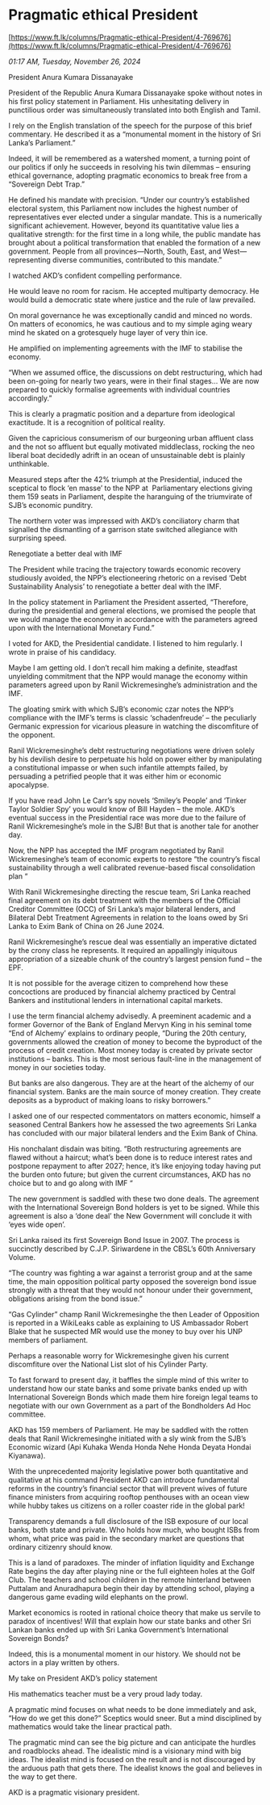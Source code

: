 # Pragmatic ethical President

[https://www.ft.lk/columns/Pragmatic-ethical-President/4-769676](https://www.ft.lk/columns/Pragmatic-ethical-President/4-769676)

*01:17 AM, Tuesday, November 26, 2024*

President Anura Kumara Dissanayake

President of the Republic Anura Kumara Dissanayake spoke without notes in his first policy statement in Parliament. His unhesitating delivery in punctilious order was simultaneously translated into both English and Tamil.

I rely on the English translation of the speech for the purpose of this brief commentary. He described it as a “monumental moment in the history of Sri Lanka’s Parliament.”

Indeed, it will be remembered as a watershed moment, a turning point of our politics if only he succeeds in resolving his twin dilemmas – ensuring ethical governance, adopting pragmatic economics to break free from a “Sovereign Debt Trap.”

He defined his mandate with precision. “Under our country’s established electoral system, this Parliament now includes the highest number of representatives ever elected under a singular mandate. This is a numerically significant achievement. However, beyond its quantitative value lies a qualitative strength: for the first time in a long while, the public mandate has brought about a political transformation that enabled the formation of a new government. People from all provinces—North, South, East, and West—representing diverse communities, contributed to this mandate.”

I watched AKD’s confident compelling performance.

He would leave no room for racism. He accepted multiparty democracy. He would build a democratic state where justice and the rule of law prevailed.

On moral governance he was exceptionally candid and minced no words. On matters of economics, he was cautious and to my simple aging weary mind he skated on a grotesquely huge layer of very thin ice.

He amplified on implementing agreements with the IMF to stabilise the economy.

“When we assumed office, the discussions on debt restructuring, which had been on-going for nearly two years, were in their final stages… We are now prepared to quickly formalise agreements with individual countries accordingly.”

This is clearly a pragmatic position and a departure from ideological exactitude. It is a recognition of political reality.

Given the capricious consumerism of our burgeoning urban affluent class and the not so affluent but equally motivated middleclass, rocking the neo liberal boat decidedly adrift in an ocean of unsustainable debt is plainly unthinkable.

Measured steps after the 42% triumph at the Presidential, induced the sceptical to flock ‘en masse’ to the NPP at  Parliamentary elections giving them 159 seats in Parliament, despite the haranguing of the triumvirate of SJB’s economic punditry.

The northern voter was impressed with AKD’s conciliatory charm that signalled the dismantling of a garrison state switched allegiance with surprising speed.

Renegotiate a better deal with IMF

The President while tracing the trajectory towards economic recovery studiously avoided, the NPP’s electioneering rhetoric on a revised ‘Debt Sustainability Analysis’ to renegotiate a better deal with the IMF.

In the policy statement in Parliament the President asserted, “Therefore, during the presidential and general elections, we promised the people that we would manage the economy in accordance with the parameters agreed upon with the International Monetary Fund.”

I voted for AKD, the Presidential candidate. I listened to him regularly. I wrote in praise of his candidacy.

Maybe I am getting old. I don’t recall him making a definite, steadfast unyielding commitment that the NPP would manage the economy within parameters agreed upon by Ranil Wickremesinghe’s administration and the IMF.

The gloating smirk with which SJB’s economic czar notes the NPP’s compliance with the IMF’s terms is classic ‘schadenfreude’ – the peculiarly Germanic expression for vicarious pleasure in watching the discomfiture of the opponent.

Ranil Wickremesinghe’s debt restructuring negotiations were driven solely by his devilish desire to perpetuate his hold on power either by manipulating a constitutional impasse or when such infantile attempts failed, by persuading a petrified people that it was either him or economic apocalypse.

If you have read John Le Carr’s spy novels ‘Smiley’s People’ and ‘Tinker Taylor Soldier Spy’ you would know of Bill Hayden – the mole. AKD’s eventual success in the Presidential race was more due to the failure of Ranil Wickremesinghe’s mole in the SJB! But that is another tale for another day.

Now, the NPP has accepted the IMF program negotiated by Ranil Wickremesinghe’s team of economic experts to restore “the country’s fiscal sustainability through a well calibrated revenue-based fiscal consolidation plan “

With Ranil Wickremesinghe directing the rescue team, Sri Lanka reached final agreement on its debt treatment with the members of the Official Creditor Committee (OCC) of Sri Lanka’s major bilateral lenders, and Bilateral Debt Treatment Agreements in relation to the loans owed by Sri Lanka to Exim Bank of China on 26 June 2024.

Ranil Wickremesinghe’s rescue deal was essentially an imperative dictated by the crony class he represents. It required an appallingly iniquitous appropriation of a sizeable chunk of the country’s largest pension fund – the EPF.

It is not possible for the average citizen to comprehend how these concoctions are produced by financial alchemy practiced by Central Bankers and institutional lenders in international capital markets.

I use the term financial alchemy advisedly. A preeminent academic and a former Governor of the Bank of England Mervyn King in his seminal tome “End of Alchemy’ explains to ordinary people, “During the 20th century, governments allowed the creation of money to become the byproduct of the process of credit creation. Most money today is created by private sector institutions – banks. This is the most serious fault-line in the management of money in our societies today.

But banks are also dangerous. They are at the heart of the alchemy of our financial system. Banks are the main source of money creation. They create deposits as a byproduct of making loans to risky borrowers.”

I asked one of our respected commentators on matters economic, himself a seasoned Central Bankers how he assessed the two agreements Sri Lanka has concluded with our major bilateral lenders and the Exim Bank of China.

His nonchalant disdain was biting. “Both restructuring agreements are flawed without a haircut; what’s been done is to reduce interest rates and postpone repayment to after 2027; hence, it’s like enjoying today having put the burden onto future; but given the current circumstances, AKD has no choice but to and go along with IMF “

The new government is saddled with these two done deals. The agreement with the International Sovereign Bond holders is yet to be signed. While this agreement is also a ‘done deal’ the New Government will conclude it with ‘eyes wide open’.

Sri Lanka raised its first Sovereign Bond Issue in 2007. The process is succinctly described by C.J.P. Siriwardene in the CBSL’s 60th Anniversary Volume.

“The country was fighting a war against a terrorist group and at the same time, the main opposition political party opposed the sovereign bond issue strongly with a threat that they would not honour under their government, obligations arising from the bond issue.”

“Gas Cylinder” champ Ranil Wickremesinghe the then Leader of Opposition is reported in a WikiLeaks cable as explaining to US Ambassador Robert Blake that he suspected MR would use the money to buy over his UNP members of parliament.

Perhaps a reasonable worry for Wickremesinghe given his current discomfiture over the National List slot of his Cylinder Party.

To fast forward to present day, it baffles the simple mind of this writer to understand how our state banks and some private banks ended up with International Sovereign Bonds which made them hire foreign legal teams to negotiate with our own Government as a part of the Bondholders Ad Hoc committee.

AKD has 159 members of Parliament. He may be saddled with the rotten deals that Ranil Wickremesinghe initiated with a sly wink from the SJB’s Economic wizard (Api Kuhaka Wenda Honda Nehe Honda Deyata Hondai Kiyanawa).

With the unprecedented majority legislative power both quantitative and qualitative at his command President AKD can introduce fundamental reforms in the country’s financial sector that will prevent wives of future finance ministers from acquiring rooftop penthouses with an ocean view while hubby takes us citizens on a roller coaster ride in the global park!

Transparency demands a full disclosure of the ISB exposure of our local banks, both state and private. Who holds how much, who bought ISBs from whom, what price was paid in the secondary market are questions that ordinary citizenry should know.

This is a land of paradoxes. The minder of inflation liquidity and Exchange Rate begins the day after playing nine or the full eighteen holes at the Golf Club. The teachers and school children in the remote hinterland between Puttalam and Anuradhapura begin their day by attending school, playing a dangerous game evading wild elephants on the prowl.

Market economics is rooted in rational choice theory that make us servile to paradox of incentives! Will that explain how our state banks and other Sri Lankan banks ended up with Sri Lanka Government’s International Sovereign Bonds?

Indeed, this is a monumental moment in our history. We should not be actors in a play written by others.

My take on President AKD’s policy statement

His mathematics teacher must be a very proud lady today.

A pragmatic mind focuses on what needs to be done immediately and ask, “How do we get this done?” Sceptics would sneer. But a mind disciplined by mathematics would take the linear practical path.

The pragmatic mind can see the big picture and can anticipate the hurdles and roadblocks ahead. The idealistic mind is a visionary mind with big ideas. The idealist mind is focused on the result and is not discouraged by the arduous path that gets there. The idealist knows the goal and believes in the way to get there.

AKD is a pragmatic visionary president.

